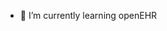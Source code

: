 
- 🌱 I’m currently learning openEHR


<!---
JariKoivu/JariKoivu is a ✨ special ✨ repository because its `README.md` (this file) appears on your GitHub profile.
You can click the Preview link to take a look at your changes.
--->
